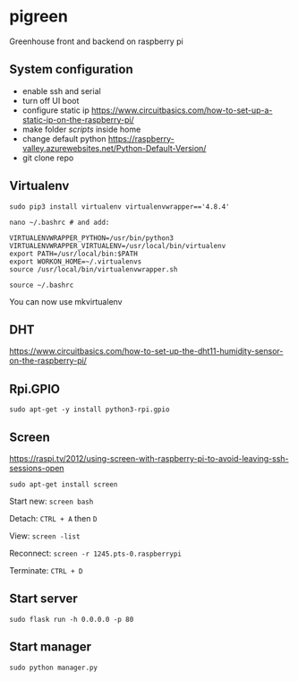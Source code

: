 # pigreen
Greenhouse front and backend on raspberry pi

## System configuration

* enable ssh and serial
* turn off UI boot
* configure static ip
  https://www.circuitbasics.com/how-to-set-up-a-static-ip-on-the-raspberry-pi/
* make folder *scripts* inside home
* change default python https://raspberry-valley.azurewebsites.net/Python-Default-Version/
* git clone repo

## Virtualenv

`sudo pip3 install virtualenv virtualenvwrapper=='4.8.4'`

```
nano ~/.bashrc # and add:

VIRTUALENVWRAPPER_PYTHON=/usr/bin/python3
VIRTUALENVWRAPPER_VIRTUALENV=/usr/local/bin/virtualenv
export PATH=/usr/local/bin:$PATH
export WORKON_HOME=~/.virtualenvs
source /usr/local/bin/virtualenvwrapper.sh

source ~/.bashrc
```

You can now use mkvirtualenv

## DHT

https://www.circuitbasics.com/how-to-set-up-the-dht11-humidity-sensor-on-the-raspberry-pi/


## Rpi.GPIO

`sudo apt-get -y install python3-rpi.gpio`

## Screen

https://raspi.tv/2012/using-screen-with-raspberry-pi-to-avoid-leaving-ssh-sessions-open

`sudo apt-get install screen`

Start new: `screen bash`

Detach: `CTRL + A` then `D`

View: `screen -list`

Reconnect: `screen -r 1245.pts-0.raspberrypi`

Terminate: `CTRL + D`

## Start server

`sudo flask run -h 0.0.0.0 -p 80`

## Start manager

`sudo python manager.py`